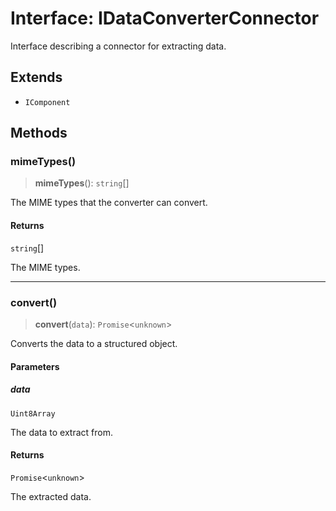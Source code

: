 # Interface: IDataConverterConnector

Interface describing a connector for extracting data.

## Extends

- `IComponent`

## Methods

### mimeTypes()

> **mimeTypes**(): `string`[]

The MIME types that the converter can convert.

#### Returns

`string`[]

The MIME types.

***

### convert()

> **convert**(`data`): `Promise`\<`unknown`\>

Converts the data to a structured object.

#### Parameters

##### data

`Uint8Array`

The data to extract from.

#### Returns

`Promise`\<`unknown`\>

The extracted data.
